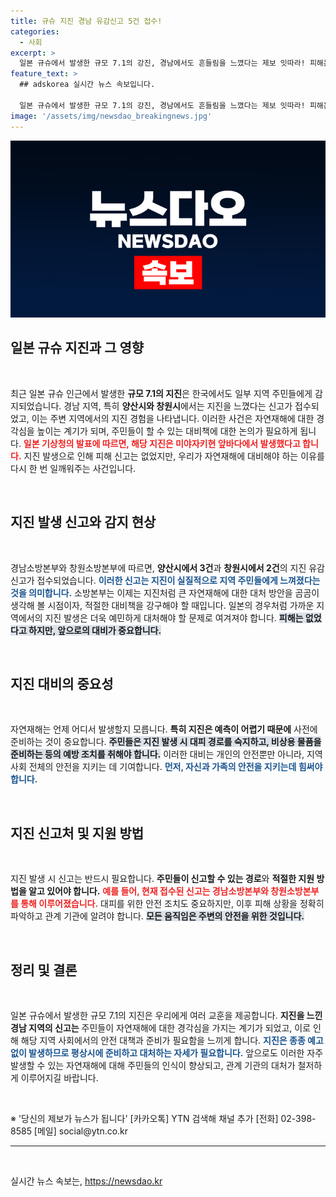 ```yaml
---
title: 규슈 지진 경남 유감신고 5건 접수!
categories:
  - 사회
excerpt: >
  일본 규슈에서 발생한 규모 7.1의 강진, 경남에서도 흔들림을 느꼈다는 제보 잇따라! 피해는 없지만, 국민들의 불안감이 커지고 있습니다. 지진의 여파는 어디까지? 클릭해보세요!
feature_text: >
  ## adskorea 실시간 뉴스 속보입니다.

  일본 규슈에서 발생한 규모 7.1의 강진, 경남에서도 흔들림을 느꼈다는 제보 잇따라! 피해는 없지만, 국민들의 불안감이 커지고 있습니다. 지진의 여파는 어디까지? 클릭해보세요!
image: '/assets/img/newsdao_breakingnews.jpg'
---
```


<p><img src="/assets/img/newsdao_breakingnews.jpg" alt="adskorea 속보" /></p>

<h2 data-ke-size="size26">일본 규슈 지진과 그 영향</h2>

<p data-ke-size="size16">&nbsp;</p>

<p data-ke-size="size16">최근 일본 규슈 인근에서 발생한 <b>규모 7.1의 지진</b>은 한국에서도 일부 지역 주민들에게 감지되었습니다. 경남 지역, 특히 <b>양산시와 창원시</b>에서는 지진을 느꼈다는 신고가 접수되었고, 이는 주변 지역에서의 지진 경험을 나타냅니다. 이러한 사건은 자연재해에 대한 경각심을 높이는 계기가 되며, 주민들이 할 수 있는 대비책에 대한 논의가 필요하게 됩니다. <b><span style="color: #ee2323;">일본 기상청의 발표에 따르면, 해당 지진은 미야자키현 앞바다에서 발생했다고 합니다.</span></b> 지진 발생으로 인해 피해 신고는 없었지만, 우리가 자연재해에 대비해야 하는 이유를 다시 한 번 일깨워주는 사건입니다.</p>

<p data-ke-size="size16">&nbsp;</p>

<h2 data-ke-size="size26">지진 발생 신고와 감지 현상</h2>

<p data-ke-size="size16">&nbsp;</p>

<p data-ke-size="size16">경남소방본부와 창원소방본부에 따르면, <b>양산시에서 3건</b>과 <b>창원시에서 2건</b>의 지진 유감 신고가 접수되었습니다. <b><span style="color: #1a5490;">이러한 신고는 지진이 실질적으로 지역 주민들에게 느껴졌다는 것을 의미합니다.</span></b> 소방본부는 이제는 지진처럼 큰 자연재해에 대한 대처 방안을 곰곰이 생각해 볼 시점이자, 적절한 대비책을 강구해야 할 때입니다. 일본의 경우처럼 가까운 지역에서의 지진 발생은 더욱 예민하게 대처해야 할 문제로 여겨져야 합니다. <b><span style="background-color: #21538527;">피해는 없었다고 하지만, 앞으로의 대비가 중요합니다.</span></b></p>

<p data-ke-size="size16">&nbsp;</p>

<h2 data-ke-size="size26">지진 대비의 중요성</h2>

<p data-ke-size="size16">&nbsp;</p>

<p data-ke-size="size16">자연재해는 언제 어디서 발생할지 모릅니다. <b>특히 지진은 예측이 어렵기 때문에</b> 사전에 준비하는 것이 중요합니다. <b><span style="background-color: #21538527;">주민들은 지진 발생 시 대피 경로를 숙지하고, 비상용 물품을 준비하는 등의 예방 조치를 취해야 합니다.</span></b> 이러한 대비는 개인의 안전뿐만 아니라, 지역 사회 전체의 안전을 지키는 데 기여합니다. <b><span style="color: #1a5490;">먼저, 자신과 가족의 안전을 지키는데 힘써야 합니다.</span></b></p>

<p data-ke-size="size16">&nbsp;</p>

<h2 data-ke-size="size26">지진 신고처 및 지원 방법</h2>

<p data-ke-size="size16">&nbsp;</p>

<p data-ke-size="size16">지진 발생 시 신고는 반드시 필요합니다. <b>주민들이 신고할 수 있는 경로</b>와 <b>적절한 지원 방법을 알고 있어야 합니다.</b> <b><span style="color: #ee2323;">예를 들어, 현재 접수된 신고는 경남소방본부와 창원소방본부를 통해 이루어졌습니다.</span></b> 대피를 위한 안전 조치도 중요하지만, 이후 피해 상황을 정확히 파악하고 관계 기관에 알려야 합니다. <b><span style="background-color: #21538527;">모든 움직임은 주변의 안전을 위한 것입니다.</span></b></p>

<p data-ke-size="size16">&nbsp;</p>

<h2 data-ke-size="size26">정리 및 결론</h2>

<p data-ke-size="size16">&nbsp;</p>

<p data-ke-size="size16">일본 규슈에서 발생한 규모 7.1의 지진은 우리에게 여러 교훈을 제공합니다. <b>지진을 느낀 경남 지역의 신고는</b> 주민들이 자연재해에 대한 경각심을 가지는 계기가 되었고, 이로 인해 해당 지역 사회에서의 안전 대책과 준비가 필요함을 느끼게 합니다. <b><span style="color: #1a5490;">지진은 종종 예고 없이 발생하므로 평상시에 준비하고 대처하는 자세가 필요합니다.</span></b> 앞으로도 이러한 자주 발생할 수 있는 자연재해에 대해 주민들의 인식이 향상되고, 관계 기관의 대처가 철저하게 이루어지길 바랍니다.</p>

<p data-ke-size="size16">&nbsp;</p>

<p data-ke-size="size16">※ '당신의 제보가 뉴스가 됩니다' [카카오톡] YTN 검색해 채널 추가 [전화] 02-398-8585 [메일] social@ytn.co.kr</p>

<hr/>

<p data-ke-size="size16">&nbsp;</p>
실시간 뉴스 속보는, <a href="https://newsdao.kr" rel="dofollow">https://newsdao.kr</a>


